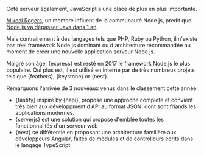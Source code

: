 Côté serveur également, JavaScript a une place de plus en plus importante.

[Mikeal Rogers](https://github.com/mikeal), un membre influent de la communauté Node.js, predit que [Node.js va dépasser Java dans 1 an](https://thenewstack.io/open-source-profile-mikeal-rogers-node-js/).

Mais contrairement à des langages tels que PHP, Ruby ou Python, il n'existe pas réel framework Node.js dominant ou d'architecture recommandée au moment de créer une nouvelle application serveur Node.js.

Malgré son âge, {express} est resté en 2017 le framework Node.js le plus populaire.
Qui plus est, il est utilisé en interne par de très nombreux projets tels que {feathers}, {keystone} or {nest}.

Remarquons l'arrivée de 3 nouveaux venus dans le classement cette année:

* {fastify} inspiré by {hapi}, propose une approche complète et convient très bien aux développment d'API au format JSON, dont sont friands les applications modernes.
* {serverjs} est une solution qui propose d'emblée toutes les fonctionnalités d'un serveur web
* {nest} se différentie en proposant une architecture familière aux développeurs Angular, faites de modules et de controlleurs écrits dans le langage TypeScript
